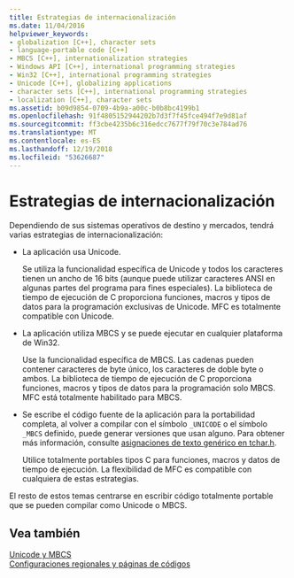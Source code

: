 ```yaml
---
title: Estrategias de internacionalización
ms.date: 11/04/2016
helpviewer_keywords:
- globalization [C++], character sets
- language-portable code [C++]
- MBCS [C++], internationalization strategies
- Windows API [C++], international programming strategies
- Win32 [C++], international programming strategies
- Unicode [C++], globalizing applications
- character sets [C++], international programming strategies
- localization [C++], character sets
ms.assetid: b09d9854-0709-4b9a-a00c-b0b8bc4199b1
ms.openlocfilehash: 91f4805152944202b7d3f7f45fce494f7e9d81af
ms.sourcegitcommit: ff3cbe4235b6c316edcc7677f79f70c3e784ad76
ms.translationtype: MT
ms.contentlocale: es-ES
ms.lasthandoff: 12/19/2018
ms.locfileid: "53626687"
---
```

# <a name="internationalization-strategies"></a>Estrategias de internacionalización

Dependiendo de sus sistemas operativos de destino y mercados, tendrá varias estrategias de internacionalización:

- La aplicación usa Unicode.

   Se utiliza la funcionalidad específica de Unicode y todos los caracteres tienen un ancho de 16 bits (aunque puede utilizar caracteres ANSI en algunas partes del programa para fines especiales). La biblioteca de tiempo de ejecución de C proporciona funciones, macros y tipos de datos para la programación exclusivas de Unicode. MFC es totalmente compatible con Unicode.

- La aplicación utiliza MBCS y se puede ejecutar en cualquier plataforma de Win32.

   Use la funcionalidad específica de MBCS. Las cadenas pueden contener caracteres de byte único, los caracteres de doble byte o ambos. La biblioteca de tiempo de ejecución de C proporciona funciones, macros y tipos de datos para la programación solo MBCS. MFC está totalmente habilitado para MBCS.

- Se escribe el código fuente de la aplicación para la portabilidad completa, al volver a compilar con el símbolo `_UNICODE` o el símbolo `_MBCS` definido, puede generar versiones que usan alguno. Para obtener más información, consulte [asignaciones de texto genérico en tchar.h](../text/generic-text-mappings-in-tchar-h.md).

   Utilice totalmente portables tipos C para funciones, macros y datos de tiempo de ejecución. La flexibilidad de MFC es compatible con cualquiera de estas estrategias.

El resto de estos temas centrarse en escribir código totalmente portable que se pueden compilar como Unicode o MBCS.

## <a name="see-also"></a>Vea también

[Unicode y MBCS](../text/unicode-and-mbcs.md)<br/>
[Configuraciones regionales y páginas de códigos](../text/locales-and-code-pages.md)
